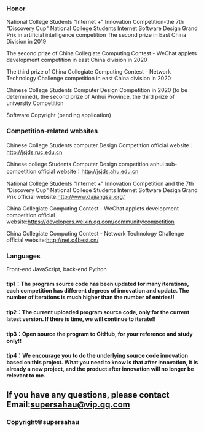 ### Honor
National College Students "Internet +" Innovation Competition-the 7th "Discovery Cup" National College Students Internet Software Design Grand Prix in artificial intelligence competition The second prize in East China Division in 2019 

The second prize of China Collegiate Computing Contest - WeChat applets development competition in east China division in 2020

The third prize of China Collegiate Computing Contest - Network Technology Challenge competition in east China division in 2020

Chinese College Students Computer Design Competition in 2020 (to be determined), the second prize of Anhui Province, the third prize of university Competition

Software Copyright (pending application)

### Competition-related websites

Chinese College Students computer Design Competition official website：http://jsjds.ruc.edu.cn

Chinese college Students Computer Design competition anhui sub-competition official website：http://jsjds.ahu.edu.cn

National College Students "Internet +" Innovation Competition and the 7th "Discovery Cup" National College Students Internet Software Design Grand Prix official website:http://www.dajiangsai.org/

China Collegiate Computing Contest - WeChat applets development competition official website:https://developers.weixin.qq.com/community/competition

China Collegiate Computing Contest - Network Technology Challenge official website:http://net.c4best.cn/

### Languages
Front-end JavaScript, back-end Python

#### tip1：The program source code has been updated for many iterations, each competition has different degrees of innovation and update. The number of iterations is much higher than the number of entries!!
#### tip2：The current uploaded program source code, only for the current latest version. If there is time, we will continue to iterate!!
#### tip3：Open source the program to GitHub, for your reference and study only!!
#### tip4：We encourage you to do the underlying source code innovation based on this project. What you need to know is that after innovation, it is already a new project, and the product after innovation will no longer be relevant to me.
## If you have any questions, please contact Email:supersahau@vip.qq.com
### Copyright©supersahau

